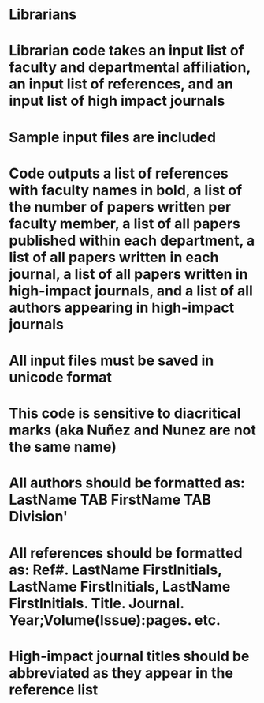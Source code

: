 # Librarians
# Librarian code takes an input list of faculty and departmental affiliation, an input list of references, and an input list of high impact journals
# Sample input files are included
# Code outputs a list of references with faculty names in bold, a list of the number of papers written per faculty member, a list of all papers published within each department, a list of all papers written in each journal, a list of all papers written in high-impact journals, and a list of all authors appearing in high-impact journals
# All input files must be saved in unicode format
# This code is sensitive to diacritical marks (aka Nuñez and Nunez are not the same name)
# All authors should be formatted as: LastName TAB FirstName TAB Division'
# All references should be formatted as: Ref#. LastName FirstInitials, LastName FirstInitials, LastName FirstInitials. Title. Journal. Year;Volume(Issue):pages. etc.
# High-impact journal titles should be abbreviated as they appear in the reference list
